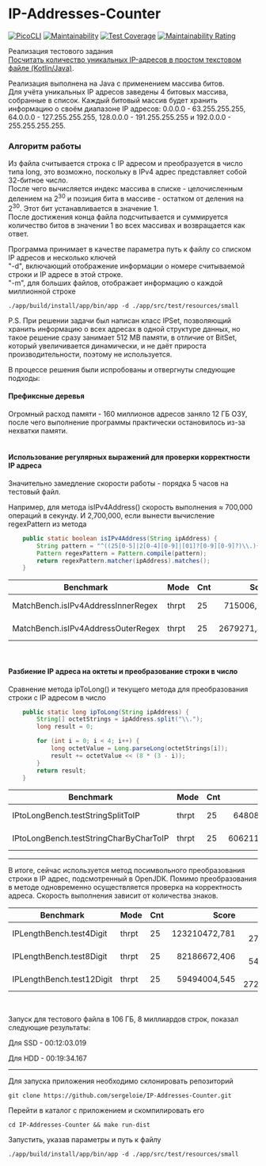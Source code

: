 # IP-Addresses-Counter

 [![PicoCLI](https://img.shields.io/badge/PicoCLI-4.7.5-green.svg)](https://github.com/remkop/picocli)
 [![Maintainability](https://api.codeclimate.com/v1/badges/ed3b9b81ba0273cb8e89/maintainability)](https://codeclimate.com/github/sergeloie/IP-Addresses-Counter/maintainability)
 [![Test Coverage](https://api.codeclimate.com/v1/badges/ed3b9b81ba0273cb8e89/test_coverage)](https://codeclimate.com/github/sergeloie/IP-Addresses-Counter/test_coverage)
 [![Maintainability Rating](https://sonarcloud.io/api/project_badges/measure?project=sergeloie_IP-Addresses-Counter&metric=sqale_rating)](https://sonarcloud.io/summary/new_code?id=sergeloie_IP-Addresses-Counter)

Реализация тестового задания  
[Посчитать количество уникальных IP-адресов в простом текстовом файле (Kotlin/Java)](https://github.com/Ecwid/new-job/blob/master/IP-Addr-Counter.md).

Реализация выполнена на Java с применением массива битов.  
Для учёта уникальных IP адресов заведены 4 битовых массива, собранные в список.
Каждый битовый массив будет хранить информацию о своём диапазоне IP адресов: 0.0.0.0 - 63.255.255.255, 64.0.0.0 - 127.255.255.255, 128.0.0.0 - 191.255.255.255 и 192.0.0.0 - 255.255.255.255.

### Алгоритм работы
Из файла считывается строка с IP адресом и преобразуется в число типа long, это возможно, поскольку в IPv4 адрес представляет собой 32-битное число.  
После чего вычисляется индекс массива в списке - целочисленным делением на $2^{30}$ и позиция бита в массиве - остатком от деления на $2^{30}$. Этот бит устанавливается в значение 1.  
После достижения конца файла подсчитывается и суммируется количество битов в значении 1 во всех массивах и возвращается как ответ.  

Программа принимает в качестве параметра путь к файлу со списком IP адресов и несколько ключей  
"-d", включающий отображение информации о номере считываемой строки и IP адресе в этой строке.  
"-m", для больших файлов, отображает информацию о каждой миллионной строке  

```shell
./app/build/install/app/bin/app -d ./app/src/test/resources/small
```



P.S. При решении задачи был написан класс IPSet, позволяющий хранить информацию о всех адресах в одной структуре данных, но такое решение сразу занимает 512 MB памяти, в отличие от BitSet, который увеличивается динамически, и не даёт прироста производительности, поэтому не используется.

В процессе решения были испробованы и отвергнуты следующие подходы:

#### Префиксные деревья
Огромный расход памяти - 160 миллионов адресов заняло 12 ГБ ОЗУ, после чего выполнение программы практически остановилось из-за нехватки памяти.  
<br />
  
#### Использование регулярных выражений для проверки корректности IP адреса
Значительно замедление скорости работы - порядка 5 часов на тестовый файл.

Например, для метода isIPv4Address() скорость выполнения ≈ 700,000 операций в секунду. И 2,700,000, если вынести вычисление regexPattern из метода
```java
    public static boolean isIPv4Address(String ipAddress) {
        String pattern = "^((25[0-5]|2[0-4][0-9]|[01]?[0-9][0-9]?)\\.){3}(25[0-5]|2[0-4][0-9]|[01]?[0-9][0-9]?)$";
        Pattern regexPattern = Pattern.compile(pattern);
        return regexPattern.matcher(ipAddress).matches();
    }
```

| Benchmark                          | Mode  | Cnt |       Score |       Error | Units |
|------------------------------------|-------|-----|------------:|------------:|-------|
| MatchBench.isIPv4AddressInnerRegex | thrpt | 25  |  715006,184 |  ± 5881,340 | ops/s |
| MatchBench.isIPv4AddressOuterRegex | thrpt | 25  | 2679271,358 | ± 92405,723 | ops/s |

<br />

#### Разбиение IP адреса на октеты и преобразование строки в число

Сравнение метода ipToLong() и текущего метода для преобразования строки с IP адресом в число
```java
    public static long ipToLong(String ipAddress) {
        String[] octetStrings = ipAddress.split("\\.");
        long result = 0;

        for (int i = 0; i < 4; i++) {
            long octetValue = Long.parseLong(octetStrings[i]);
            result += octetValue << (8 * (3 - i));
        }
        return result;
    }
```

| Benchmark                              | Mode  | Cnt |        Score |        Error | Units |
|----------------------------------------|-------|-----|-------------:|-------------:|-------|
| IPtoLongBench.testStringSplitToIP      | thrpt | 25  |  6480849,205 | ± 177321,560 | ops/s |
| IPtoLongBench.testStringCharByCharToIP | thrpt | 25  | 60621167,508 | ± 437508,189 | ops/s |

---

В итоге, сейчас используется метод посимвольного преобразования строки в IP адрес, подсмотренный в OpenJDK.
Помимо преобразования в методе одновременно осуществляется проверка на корректность адреса.
Скорость выполнения зависит от количества знаков.

| Benchmark                 | Mode  | Cnt |         Score |         Error | Units |
|---------------------------|-------|-----|--------------:|--------------:|-------|
| IPLengthBench.test4Digit  | thrpt | 25  | 123210472,781 |  ± 272082,957 | ops/s |
| IPLengthBench.test8Digit  | thrpt | 25  |  82186672,406 |  ± 545401,768 | ops/s |
| IPLengthBench.test12Digit | thrpt | 25  |  59494004,545 | ± 2726267,979 | ops/s |

<br />

Запуск для тестового файла в 106 ГБ, 8 миллиардов строк, показал следующие результаты:  

Для SSD - 00:12:03.019

Для HDD - 00:19:34.167  

---

Для запуска приложения необходимо склонировать репозиторий
```shell
git clone https://github.com/sergeloie/IP-Addresses-Counter.git
```
  
Перейти в каталог с приложением и скомпилировать его
```shell
cd IP-Addresses-Counter && make run-dist
```
  
Запустить, указав параметры и путь к файлу
```shell
./app/build/install/app/bin/app -d ./app/src/test/resources/small
```

